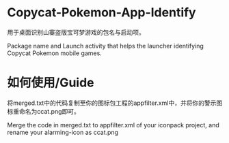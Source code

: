 # Copycat-Pokemon-App-Identify
用于桌面识别山寨盗版宝可梦游戏的包名与启动项。

Package name and Launch activity that helps the launcher identifying Copycat Pokemon mobile games.

# 如何使用/Guide
将merged.txt中的代码复制至你的图标包工程的appfilter.xml中，并将你的警示图标重命名为ccat.png即可。

Merge the code in merged.txt to appfilter.xml of your iconpack project, and rename your alarming-icon as ccat.png
